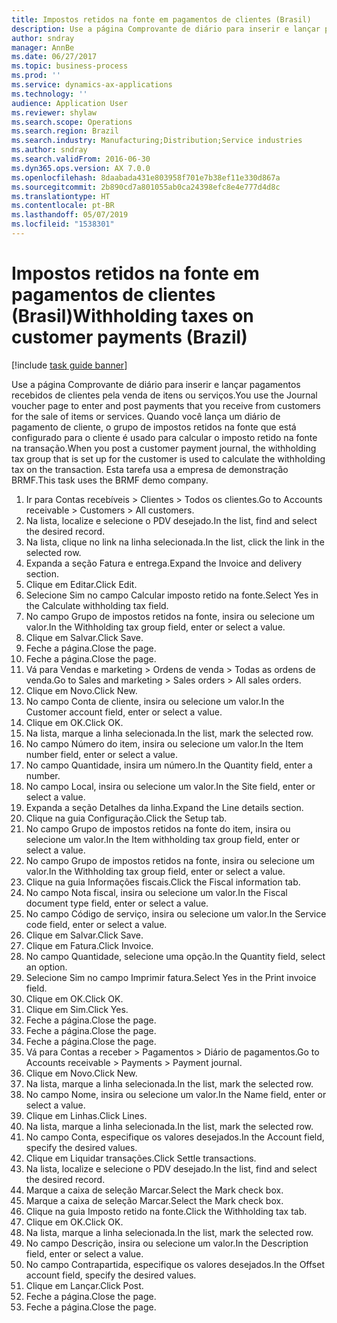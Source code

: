 ```yaml
---
title: Impostos retidos na fonte em pagamentos de clientes (Brasil)
description: Use a página Comprovante de diário para inserir e lançar pagamentos recebidos de clientes pela venda de itens ou serviços.
author: sndray
manager: AnnBe
ms.date: 06/27/2017
ms.topic: business-process
ms.prod: ''
ms.service: dynamics-ax-applications
ms.technology: ''
audience: Application User
ms.reviewer: shylaw
ms.search.scope: Operations
ms.search.region: Brazil
ms.search.industry: Manufacturing;Distribution;Service industries
ms.author: sndray
ms.search.validFrom: 2016-06-30
ms.dyn365.ops.version: AX 7.0.0
ms.openlocfilehash: 8daabada431e803958f701e7b38ef11e330d867a
ms.sourcegitcommit: 2b890cd7a801055ab0ca24398efc8e4e777d4d8c
ms.translationtype: HT
ms.contentlocale: pt-BR
ms.lasthandoff: 05/07/2019
ms.locfileid: "1538301"
---
```

# <a name="withholding-taxes-on-customer-payments-brazil"></a><span data-ttu-id="aaa83-103">Impostos retidos na fonte em pagamentos de clientes (Brasil)</span><span class="sxs-lookup"><span data-stu-id="aaa83-103">Withholding taxes on customer payments (Brazil)</span></span>

[!include [task guide banner](../../includes/task-guide-banner.md)]

<span data-ttu-id="aaa83-104">Use a página Comprovante de diário para inserir e lançar pagamentos recebidos de clientes pela venda de itens ou serviços.</span><span class="sxs-lookup"><span data-stu-id="aaa83-104">You use the Journal voucher page to enter and post payments that you receive from customers for the sale of items or services.</span></span> <span data-ttu-id="aaa83-105">Quando você lança um diário de pagamento de cliente, o grupo de impostos retidos na fonte que está configurado para o cliente é usado para calcular o imposto retido na fonte na transação.</span><span class="sxs-lookup"><span data-stu-id="aaa83-105">When you post a customer payment journal, the withholding tax group that is set up for the customer is used to calculate the withholding tax on the transaction.</span></span> <span data-ttu-id="aaa83-106">Esta tarefa usa a empresa de demonstração BRMF.</span><span class="sxs-lookup"><span data-stu-id="aaa83-106">This task uses the BRMF demo company.</span></span>

1. <span data-ttu-id="aaa83-107">Ir para Contas recebíveis > Clientes > Todos os clientes.</span><span class="sxs-lookup"><span data-stu-id="aaa83-107">Go to Accounts receivable > Customers > All customers.</span></span>
2. <span data-ttu-id="aaa83-108">Na lista, localize e selecione o PDV desejado.</span><span class="sxs-lookup"><span data-stu-id="aaa83-108">In the list, find and select the desired record.</span></span>
3. <span data-ttu-id="aaa83-109">Na lista, clique no link na linha selecionada.</span><span class="sxs-lookup"><span data-stu-id="aaa83-109">In the list, click the link in the selected row.</span></span>
4. <span data-ttu-id="aaa83-110">Expanda a seção Fatura e entrega.</span><span class="sxs-lookup"><span data-stu-id="aaa83-110">Expand the Invoice and delivery section.</span></span>
5. <span data-ttu-id="aaa83-111">Clique em Editar.</span><span class="sxs-lookup"><span data-stu-id="aaa83-111">Click Edit.</span></span>
6. <span data-ttu-id="aaa83-112">Selecione Sim no campo Calcular imposto retido na fonte.</span><span class="sxs-lookup"><span data-stu-id="aaa83-112">Select Yes in the Calculate withholding tax field.</span></span>
7. <span data-ttu-id="aaa83-113">No campo Grupo de impostos retidos na fonte, insira ou selecione um valor.</span><span class="sxs-lookup"><span data-stu-id="aaa83-113">In the Withholding tax group field, enter or select a value.</span></span>
8. <span data-ttu-id="aaa83-114">Clique em Salvar.</span><span class="sxs-lookup"><span data-stu-id="aaa83-114">Click Save.</span></span>
9. <span data-ttu-id="aaa83-115">Feche a página.</span><span class="sxs-lookup"><span data-stu-id="aaa83-115">Close the page.</span></span>
10. <span data-ttu-id="aaa83-116">Feche a página.</span><span class="sxs-lookup"><span data-stu-id="aaa83-116">Close the page.</span></span>
11. <span data-ttu-id="aaa83-117">Vá para Vendas e marketing > Ordens de venda > Todas as ordens de venda.</span><span class="sxs-lookup"><span data-stu-id="aaa83-117">Go to Sales and marketing > Sales orders > All sales orders.</span></span>
12. <span data-ttu-id="aaa83-118">Clique em Novo.</span><span class="sxs-lookup"><span data-stu-id="aaa83-118">Click New.</span></span>
13. <span data-ttu-id="aaa83-119">No campo Conta de cliente, insira ou selecione um valor.</span><span class="sxs-lookup"><span data-stu-id="aaa83-119">In the Customer account field, enter or select a value.</span></span>
14. <span data-ttu-id="aaa83-120">Clique em OK.</span><span class="sxs-lookup"><span data-stu-id="aaa83-120">Click OK.</span></span>
15. <span data-ttu-id="aaa83-121">Na lista, marque a linha selecionada.</span><span class="sxs-lookup"><span data-stu-id="aaa83-121">In the list, mark the selected row.</span></span>
16. <span data-ttu-id="aaa83-122">No campo Número do item, insira ou selecione um valor.</span><span class="sxs-lookup"><span data-stu-id="aaa83-122">In the Item number field, enter or select a value.</span></span>
17. <span data-ttu-id="aaa83-123">No campo Quantidade, insira um número.</span><span class="sxs-lookup"><span data-stu-id="aaa83-123">In the Quantity field, enter a number.</span></span>
18. <span data-ttu-id="aaa83-124">No campo Local, insira ou selecione um valor.</span><span class="sxs-lookup"><span data-stu-id="aaa83-124">In the Site field, enter or select a value.</span></span>
19. <span data-ttu-id="aaa83-125">Expanda a seção Detalhes da linha.</span><span class="sxs-lookup"><span data-stu-id="aaa83-125">Expand the Line details section.</span></span>
20. <span data-ttu-id="aaa83-126">Clique na guia Configuração.</span><span class="sxs-lookup"><span data-stu-id="aaa83-126">Click the Setup tab.</span></span>
21. <span data-ttu-id="aaa83-127">No campo Grupo de impostos retidos na fonte do item, insira ou selecione um valor.</span><span class="sxs-lookup"><span data-stu-id="aaa83-127">In the Item withholding tax group field, enter or select a value.</span></span>
22. <span data-ttu-id="aaa83-128">No campo Grupo de impostos retidos na fonte, insira ou selecione um valor.</span><span class="sxs-lookup"><span data-stu-id="aaa83-128">In the Withholding tax group field, enter or select a value.</span></span>
23. <span data-ttu-id="aaa83-129">Clique na guia Informações fiscais.</span><span class="sxs-lookup"><span data-stu-id="aaa83-129">Click the Fiscal information tab.</span></span>
24. <span data-ttu-id="aaa83-130">No campo Nota fiscal, insira ou selecione um valor.</span><span class="sxs-lookup"><span data-stu-id="aaa83-130">In the Fiscal document type field, enter or select a value.</span></span>
25. <span data-ttu-id="aaa83-131">No campo Código de serviço, insira ou selecione um valor.</span><span class="sxs-lookup"><span data-stu-id="aaa83-131">In the Service code field, enter or select a value.</span></span>
26. <span data-ttu-id="aaa83-132">Clique em Salvar.</span><span class="sxs-lookup"><span data-stu-id="aaa83-132">Click Save.</span></span>
27. <span data-ttu-id="aaa83-133">Clique em Fatura.</span><span class="sxs-lookup"><span data-stu-id="aaa83-133">Click Invoice.</span></span>
28. <span data-ttu-id="aaa83-134">No campo Quantidade, selecione uma opção.</span><span class="sxs-lookup"><span data-stu-id="aaa83-134">In the Quantity field, select an option.</span></span>
29. <span data-ttu-id="aaa83-135">Selecione Sim no campo Imprimir fatura.</span><span class="sxs-lookup"><span data-stu-id="aaa83-135">Select Yes in the Print invoice field.</span></span>
30. <span data-ttu-id="aaa83-136">Clique em OK.</span><span class="sxs-lookup"><span data-stu-id="aaa83-136">Click OK.</span></span>
31. <span data-ttu-id="aaa83-137">Clique em Sim.</span><span class="sxs-lookup"><span data-stu-id="aaa83-137">Click Yes.</span></span>
32. <span data-ttu-id="aaa83-138">Feche a página.</span><span class="sxs-lookup"><span data-stu-id="aaa83-138">Close the page.</span></span>
33. <span data-ttu-id="aaa83-139">Feche a página.</span><span class="sxs-lookup"><span data-stu-id="aaa83-139">Close the page.</span></span>
34. <span data-ttu-id="aaa83-140">Feche a página.</span><span class="sxs-lookup"><span data-stu-id="aaa83-140">Close the page.</span></span>
35. <span data-ttu-id="aaa83-141">Vá para Contas a receber > Pagamentos > Diário de pagamentos.</span><span class="sxs-lookup"><span data-stu-id="aaa83-141">Go to Accounts receivable > Payments > Payment journal.</span></span>
36. <span data-ttu-id="aaa83-142">Clique em Novo.</span><span class="sxs-lookup"><span data-stu-id="aaa83-142">Click New.</span></span>
37. <span data-ttu-id="aaa83-143">Na lista, marque a linha selecionada.</span><span class="sxs-lookup"><span data-stu-id="aaa83-143">In the list, mark the selected row.</span></span>
38. <span data-ttu-id="aaa83-144">No campo Nome, insira ou selecione um valor.</span><span class="sxs-lookup"><span data-stu-id="aaa83-144">In the Name field, enter or select a value.</span></span>
39. <span data-ttu-id="aaa83-145">Clique em Linhas.</span><span class="sxs-lookup"><span data-stu-id="aaa83-145">Click Lines.</span></span>
40. <span data-ttu-id="aaa83-146">Na lista, marque a linha selecionada.</span><span class="sxs-lookup"><span data-stu-id="aaa83-146">In the list, mark the selected row.</span></span>
41. <span data-ttu-id="aaa83-147">No campo Conta, especifique os valores desejados.</span><span class="sxs-lookup"><span data-stu-id="aaa83-147">In the Account field, specify the desired values.</span></span>
42. <span data-ttu-id="aaa83-148">Clique em Liquidar transações.</span><span class="sxs-lookup"><span data-stu-id="aaa83-148">Click Settle transactions.</span></span>
43. <span data-ttu-id="aaa83-149">Na lista, localize e selecione o PDV desejado.</span><span class="sxs-lookup"><span data-stu-id="aaa83-149">In the list, find and select the desired record.</span></span>
44. <span data-ttu-id="aaa83-150">Marque a caixa de seleção Marcar.</span><span class="sxs-lookup"><span data-stu-id="aaa83-150">Select the Mark check box.</span></span>
45. <span data-ttu-id="aaa83-151">Marque a caixa de seleção Marcar.</span><span class="sxs-lookup"><span data-stu-id="aaa83-151">Select the Mark check box.</span></span>
46. <span data-ttu-id="aaa83-152">Clique na guia Imposto retido na fonte.</span><span class="sxs-lookup"><span data-stu-id="aaa83-152">Click the Withholding tax tab.</span></span>
47. <span data-ttu-id="aaa83-153">Clique em OK.</span><span class="sxs-lookup"><span data-stu-id="aaa83-153">Click OK.</span></span>
48. <span data-ttu-id="aaa83-154">Na lista, marque a linha selecionada.</span><span class="sxs-lookup"><span data-stu-id="aaa83-154">In the list, mark the selected row.</span></span>
49. <span data-ttu-id="aaa83-155">No campo Descrição, insira ou selecione um valor.</span><span class="sxs-lookup"><span data-stu-id="aaa83-155">In the Description field, enter or select a value.</span></span>
50. <span data-ttu-id="aaa83-156">No campo Contrapartida, especifique os valores desejados.</span><span class="sxs-lookup"><span data-stu-id="aaa83-156">In the Offset account field, specify the desired values.</span></span>
51. <span data-ttu-id="aaa83-157">Clique em Lançar.</span><span class="sxs-lookup"><span data-stu-id="aaa83-157">Click Post.</span></span>
52. <span data-ttu-id="aaa83-158">Feche a página.</span><span class="sxs-lookup"><span data-stu-id="aaa83-158">Close the page.</span></span>
53. <span data-ttu-id="aaa83-159">Feche a página.</span><span class="sxs-lookup"><span data-stu-id="aaa83-159">Close the page.</span></span>

